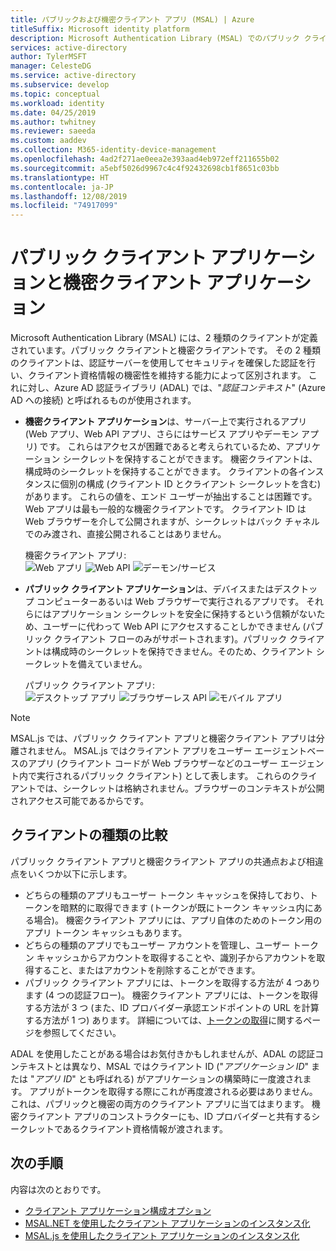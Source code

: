 ```yaml
---
title: パブリックおよび機密クライアント アプリ (MSAL) | Azure
titleSuffix: Microsoft identity platform
description: Microsoft Authentication Library (MSAL) でのパブリック クライアント アプリケーションと機密クライアント アプリケーションについて説明します。
services: active-directory
author: TylerMSFT
manager: CelesteDG
ms.service: active-directory
ms.subservice: develop
ms.topic: conceptual
ms.workload: identity
ms.date: 04/25/2019
ms.author: twhitney
ms.reviewer: saeeda
ms.custom: aaddev
ms.collection: M365-identity-device-management
ms.openlocfilehash: 4ad2f271ae0eea2e393aad4eb972eff211655b02
ms.sourcegitcommit: a5ebf5026d9967c4c4f92432698cb1f8651c03bb
ms.translationtype: HT
ms.contentlocale: ja-JP
ms.lasthandoff: 12/08/2019
ms.locfileid: "74917099"
---
```

# <a name="public-client-and-confidential-client-applications"></a>パブリック クライアント アプリケーションと機密クライアント アプリケーション
Microsoft Authentication Library (MSAL) には、2 種類のクライアントが定義されています。パブリック クライアントと機密クライアントです。 その 2 種類のクライアントは、認証サーバーを使用してセキュリティを確保した認証を行い、クライアント資格情報の機密性を維持する能力によって区別されます。 これに対し、Azure AD 認証ライブラリ (ADAL) では、"*認証コンテキスト*" (Azure AD への接続) と呼ばれるものが使用されます。

- **機密クライアント アプリケーション**は、サーバー上で実行されるアプリ (Web アプリ、Web API アプリ、さらにはサービス アプリやデーモン アプリ) です。 これらはアクセスが困難であると考えられているため、アプリケーション シークレットを保持することができます。 機密クライアントは、構成時のシークレットを保持することができます。 クライアントの各インスタンスに個別の構成 (クライアント ID とクライアント シークレットを含む) があります。 これらの値を、エンド ユーザーが抽出することは困難です。 Web アプリは最も一般的な機密クライアントです。 クライアント ID は Web ブラウザーを介して公開されますが、シークレットはバック チャネルでのみ渡され、直接公開されることはありません。

    機密クライアント アプリ: <BR>
    ![Web アプリ](media/msal-client-applications/web-app.png) ![Web API](media/msal-client-applications/web-api.png) ![デーモン/サービス](media/msal-client-applications/daemon-service.png)

- **パブリック クライアント アプリケーション**は、デバイスまたはデスクトップ コンピューターあるいは Web ブラウザーで実行されるアプリです。 それらにはアプリケーション シークレットを安全に保持するという信頼がないため、ユーザーに代わって Web API にアクセスすることしかできません (パブリック クライアント フローのみがサポートされます)。パブリック クライアントは構成時のシークレットを保持できません。そのため、クライアント シークレットを備えていません。

    パブリック クライアント アプリ: <BR>
    ![デスクトップ アプリ](media/msal-client-applications/desktop-app.png) ![ブラウザーレス API](media/msal-client-applications/browserless-app.png) ![モバイル アプリ](media/msal-client-applications/mobile-app.png)

> [!NOTE]
> MSAL.js では、パブリック クライアント アプリと機密クライアント アプリは分離されません。  MSAL.js ではクライアント アプリをユーザー エージェントベースのアプリ (クライアント コードが Web ブラウザーなどのユーザー エージェント内で実行されるパブリック クライアント) として表します。 これらのクライアントでは、シークレットは格納されません。ブラウザーのコンテキストが公開されアクセス可能であるからです。

## <a name="comparing-the-client-types"></a>クライアントの種類の比較
パブリック クライアント アプリと機密クライアント アプリの共通点および相違点をいくつか以下に示します。

- どちらの種類のアプリもユーザー トークン キャッシュを保持しており、トークンを暗黙的に取得できます (トークンが既にトークン キャッシュ内にある場合)。 機密クライアント アプリには、アプリ自体のためのトークン用のアプリ トークン キャッシュもあります。
- どちらの種類のアプリでもユーザー アカウントを管理し、ユーザー トークン キャッシュからアカウントを取得することや、識別子からアカウントを取得すること、またはアカウントを削除することができます。
- パブリック クライアント アプリには、トークンを取得する方法が 4 つあります (4 つの認証フロー)。 機密クライアント アプリには、トークンを取得する方法が 3 つ (また、ID プロバイダー承認エンドポイントの URL を計算する方法が 1 つ) あります。 詳細については、[トークンの取得](msal-acquire-cache-tokens.md)に関するページを参照してください。

ADAL を使用したことがある場合はお気付きかもしれませんが、ADAL の認証コンテキストとは異なり、MSAL ではクライアント ID ("*アプリケーション ID*" または "*アプリ ID*" とも呼ばれる) がアプリケーションの構築時に一度渡されます。 アプリがトークンを取得する際にこれが再度渡される必要はありません。 これは、パブリックと機密の両方のクライアント アプリに当てはまります。 機密クライアント アプリのコンストラクターにも、ID プロバイダーと共有するシークレットであるクライアント資格情報が渡されます。

## <a name="next-steps"></a>次の手順
内容は次のとおりです。
- [クライアント アプリケーション構成オプション](msal-client-application-configuration.md)
- [MSAL.NET を使用したクライアント アプリケーションのインスタンス化](msal-net-initializing-client-applications.md)
- [MSAL.js を使用したクライアント アプリケーションのインスタンス化](msal-js-initializing-client-applications.md)
